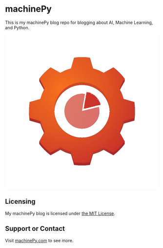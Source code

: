 # machinePy
This is my machinePy blog repo for blogging about AI, Machine Learning, and Python.

![](art/machinepy-logo.png?raw=true)

## Licensing
My machinePy blog is licensed under [the MIT License](LICENSE).

## Support or Contact
Visit [machinePy.com](http://machinepy.com) to see more.
